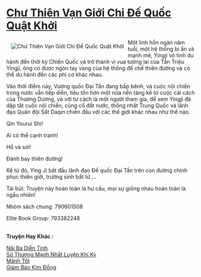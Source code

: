 <a href="https://truyenwiki.net/chu-thien-van-gioi-chi-de-quoc-quat-khoi.36477/" title="Chư Thiên Vạn Giới Chi Đế Quốc Quật Khởi"><h1>Chư Thiên Vạn Giới Chi Đế Quốc Quật Khởi</h1></a><div style="display:table"><img align="right" style="float: left; padding: 10px;" src="https://truyenwiki.net/a/img/str/src/36477.jpg" alt="Chư Thiên Vạn Giới Chi Đế Quốc Quật Khởi">Một linh hồn ngàn năm tuổi, một hệ thống bí ẩn và mạnh mẽ, Yingji vô tình du hành đến thời kỳ Chiến Quốc và trở thành vị vua tương lai của Tần Triệu Yingji, ông có được ngón tay vàng của hệ thống đế chế thiên đường và có thể du hành đến các phi cơ khác nhau.<p></p> Vào thời điểm này, Vương quốc Đại Tần đang bấp bênh, và cuộc nội chiến trong nước vẫn tiếp diễn, tiêu tốn hơn một nửa nền tảng kể từ cuộc cải cách của Thương Dương, và với tư cách là một người tham gia, để xem Yingji đã dập tắt cuộc nội chiến, củng cố đất nước, thống nhất Trung Quốc và lãnh đạo Quân đội Sắt Daqin chiến đấu với các thế giới khác nhau như thế nào.<p></p> Qin Yourui Shi!<p></p> Ai có thể cạnh tranh!<p></p> Hổ và sói!<p></p> Đánh bay thiên đường!<p></p> Kể từ đó, Ying Ji bắt đầu lãnh đạo Đế quốc Đại Tần trên con đường chinh phục thiên giới, trường sinh bất tử ...<p></p> Tái bút: Truyện này hoàn toàn là hư cấu, mọi sự giống nhau hoàn toàn là ngẫu nhiên!<p></p> Nhóm sách chung: 790601508<p></p> Elite Book Group: 793382248</div><p><br><b>Truyện Hay Khác :</b></p><a href="https://truyenwiki.net/nai-ba-dien-tinh.35372/" alt="Nãi Ba Diễn Tinh">Nãi Ba Diễn Tinh</a><br/><a href="https://sangtacviet.wordpress.com/2020/10/22/su-thuong-manh-nhat-luyen-khi-ky/" alt="Sử Thượng Mạnh Nhất Luyện Khí Kỳ">Sử Thượng Mạnh Nhất Luyện Khí Kỳ</a><br/><a href="https://github.com/nownovels/wikidich/tree/master/truyenhay/35103" alt="Mãnh Tốt">Mãnh Tốt</a><br/><a href="https://github.com/nownovels/wikidich/tree/master/truyenhay/36505" alt="Giám Bảo Kim Đồng">Giám Bảo Kim Đồng</a><br/>